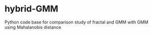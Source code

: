 # hybrid-GMM
Python code base for comparison study of fractal and GMM with GMM using Mahalanobis distance
